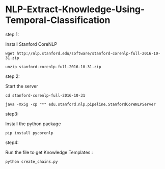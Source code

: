 # NLP-Extract-Knowledge-Using-Temporal-Classification

step 1:

  Install Stanford CoreNLP
  
    wget http://nlp.stanford.edu/software/stanford-corenlp-full-2016-10-31.zip
    
    unzip stanford-corenlp-full-2016-10-31.zip
   
   
step 2:

  Start the server
  
    cd stanford-corenlp-full-2016-10-31
    
    java -mx5g -cp "*" edu.stanford.nlp.pipeline.StanfordCoreNLPServer
    

step3:

  Install the python package
  
    pip install pycorenlp
    
    
step4:

  Run the file to get Knowledge Templates :
  
    python create_chains.py
    
  
